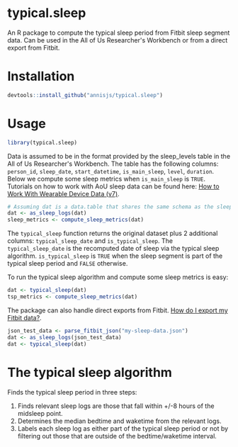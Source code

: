 # typical.sleep
An R package to compute the typical sleep period from Fitbit sleep segment data. 
Can be used in the All of Us Researcher's Workbench or from a direct export from Fitbit.

# Installation
```r
devtools::install_github("annisjs/typical.sleep")
```

# Usage
```r
library(typical.sleep)
```

Data is assumed to be in the format provided by the sleep_levels table in the All of Us Researcher's Workbench.
The table has the following columns: ```person_id```, ```sleep_date```, ```start_datetime```, ```is_main_sleep```, ```level```, ```duration```.
Below we compute some sleep metrics when ```is_main_sleep``` is ```TRUE```.
Tutorials on how to work with AoU sleep data can be found here: [How to Work With Wearable Device Data (v7)](https://workbench.researchallofus.org/workspaces/aou-rw-f7c56f30/howtoworkwithwearabledevicedatav7/analysis).
```r
# Assuming dat is a data.table that shares the same schema as the sleep_level table in AoU.
dat <- as_sleep_logs(dat)
sleep_metrics <- compute_sleep_metrics(dat)
```
The ```typical_sleep``` function returns the original dataset plus 2 additional columns: ```typical_sleep_date``` and ```is_typical_sleep```.
The ```typical_sleep_date``` is the recomputed date of sleep via the typical sleep algorithm. ```is_typical_sleep``` is ```TRUE``` when the
sleep segment is part of the typical sleep period and ```FALSE``` otherwise. 

To run the typical sleep algorithm and compute some 
sleep metrics is easy:
```r
dat <- typical_sleep(dat)
tsp_metrics <- compute_sleep_metrics(dat)
```

The package can also handle direct exports from Fitbit. 
[How do I export my Fitbit data?](https://support.google.com/fitbit/answer/14236615?hl=en#zippy=%2Chow-do-i-export-my-fitbit-data).
```r
json_test_data <- parse_fitbit_json("my-sleep-data.json")
dat <- as_sleep_logs(json_test_data)
dat <- typical_sleep(dat)
```
# The typical sleep algorithm
Finds the typical sleep period in three steps: 
  1. Finds relevant sleep logs are those that fall within +/-8 hours of the midsleep point. 
  2. Determines the median bedtime and waketime from the relevant logs.
  3. Labels each sleep log as either part of the typical sleep period or not by filtering out those
    that are outside of the bedtime/waketime interval.